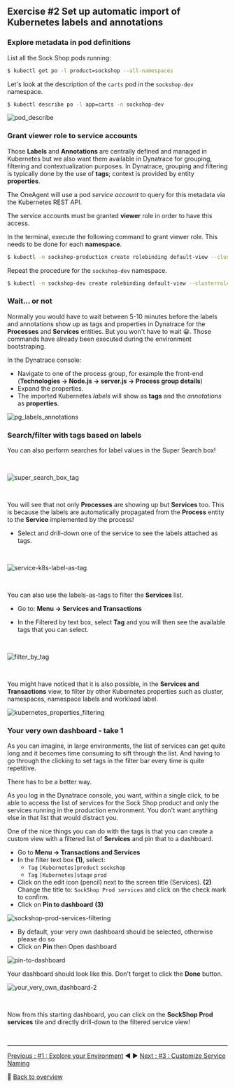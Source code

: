## Exercise #2 Set up automatic import of Kubernetes labels and annotations

### Explore metadata in pod definitions

List all the Sock Shop pods running:

```sh
$ kubectl get po -l product=sockshop --all-namespaces 
```

Let's look at the description of the `carts` pod in the `sockshop-dev` namespace. 

```sh
$ kubectl describe po -l app=carts -n sockshop-dev
```

![pod_describe](../../assets/images/pod_describe.png)

### Grant viewer role to service accounts

Those <b>Labels</b> and <b>Annotations</b> are centrally defined and managed in Kubernetes but we also want them available in Dynatrace for grouping, filtering and contextualization purposes. In Dynatrace, grouping and filtering is typically done by the use of <b>tags</b>; context is provided by entity <b>properties</b>.

The OneAgent will use a pod <i>service account</i> to query for this metadata via the Kubernetes REST API.

The service accounts must be granted <b>viewer</b> role in order to have this access.

In the terminal, execute the following command to grant viewer role. This needs to be done for each <b>namespace</b>.

```sh
$ kubectl -n sockshop-production create rolebinding default-view --clusterrole=view --serviceaccount=sockshop-production:default
```

Repeat the procedure for the `sockshop-dev` namespace.

```sh
$ kubectl -n sockshop-dev create rolebinding default-view --clusterrole=view --serviceaccount=sockshop-dev:default
```

### Wait... or not

Normally you would have to wait between 5-10 minutes before the labels and annotations show up as tags and properties in Dynatrace for the <b>Processes</b> and <b>Services</b> entities. But you won't have to wait :grinning:. Those commands have already been executed during the environment bootstraping.

In the Dynatrace console: 

- Navigate to one of the process group, for example the front-end (<b>Technologies -> Node.js -> server.js -> Process group details</b>)
- Expand the properties. 
- The imported Kubernetes <i>labels</i> will show as <b>tags</b> and the <i>annotations</i> as <b>properties</b>.

![pg_labels_annotations](../../assets/images/pg_labels_annotations.png)

### Search/filter with tags based on labels

You can also perform searches for label values in the Super Search box!

&nbsp;

![super_search_box_tag](../../assets/images/super_search_box_tag.png)

&nbsp;

You will see that not only <b>Processes</b> are showing up but <b>Services</b> too. This is because the labels are automatically propagated from the <b>Process</b> entity to the <b>Service</b> implemented by the process!

- Select and drill-down one of the service to see the labels attached as tags.

&nbsp;

![service-k8s-label-as-tag](../../assets/images/service-k8s-label-as-tag.png)

&nbsp;

You can also use the labels-as-tags to filter the <b>Services</b> list.

- Go to: <b>Menu -> Services and Transactions</b>

- In the Filtered by text box, select <b>Tag</b> and you will then see the available tags that you can select.

&nbsp;

![filter_by_tag](../../assets/images/filter_by_tag.png)

&nbsp;

You might have noticed that it is also possible, in the <b>Services and Transactions</b> view, to filter by other Kubernetes properties such as cluster, namespaces, namespace labels and workload label. 

![kubernetes_properties_filtering](../../assets/images/kubernetes_properties_filtering.png)

### Your very own dashboard - take 1

 As you can imagine, in large environments, the list of services can get quite long and it becomes time consuming to sift through the list. And having to go through the clicking to set tags in the filter bar every time is quite repetitive.

There has to be a better way.

As you log in the Dynatrace console, you want, within a single click, to be able to access the list of services for the Sock Shop product and only the services running in the production environment. You don't want anything else in that list that would distract you.

One of the nice things you can do with the tags is that you can create a custom view with a filtered list of <b>Services</b> and pin that to a dashboard.

- Go to <b>Menu -> Transactions and Services</b>
- In the filter text box <b>(1)</b>, select:
  -  `Tag` `[Kubernetes]product` `sockshop`
  -  `Tag` `[Kubernetes]stage` `prod`
- Click on the edit icon (pencil) next to the screen title (Services). <b>(2)</b> Change the title to: `SockShop Prod services` and click on the check mark to confirm. 
- Click on <b>Pin to dashboard</b> <b>(3)</b>

![sockshop-prod-services-filtering](../../assets/images/sockshop-prod-services-filtering.png)

- By default, your very own dashboard should be selected, otherwise please do so
- Click on <b>Pin</b> then </b>Open dashboard</b>

![pin-to-dashboard](../../assets/images/pin-to-dashboard.png)

Your dashboard should look like this. Don't forget to click the <b>Done</b> button.

![your_very_own_dashboard-2](../../assets/images/your-very-own-dashboard-2.png)

&nbsp;

Now from this starting dashboard, you can click on the <b>SockShop Prod services</b> tile and directly drill-down to the filtered service view! 

&nbsp;

---

[Previous : #1 : Explore your Environment](../01_Explore_Your_Environment/README.md) :arrow_backward: :arrow_forward: [Next : #3 : Customize Service Naming](../03_Customize_Service_naming/README.md)

:arrow_up_small: [Back to overview](../README.md)